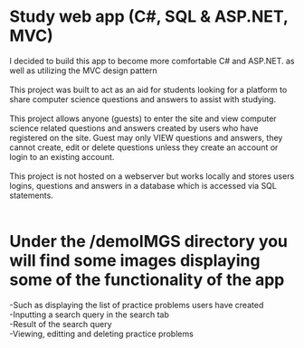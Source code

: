 # Study web app (C#, SQL & ASP.NET, MVC)
I decided to build this app to become more comfortable C# and ASP.NET. as well as utilizing the MVC design pattern<br /> <br />
This project was built to act as an aid for students looking for a platform to share computer science questions and answers to assist with studying. <br /><br />
This project allows anyone (guests) to enter the site and view computer science related questions and answers created by users who have registered on the site. Guest may only VIEW questions and answers, they cannot create, edit or delete questions unless they create an account or login to an existing account. <br /><br />
This project is not hosted on a webserver but works locally and stores users logins, questions and answers in a database which is accessed via SQL statements.
<br /><br />
# Under the /demoIMGS directory you will find some images displaying some of the functionality of the app <br />
-Such as displaying the list of practice problems users have created <br />
-Inputting a search query in the search tab <br />
-Result of the search query <br />
-Viewing, editting and deleting practice problems <br />
 
